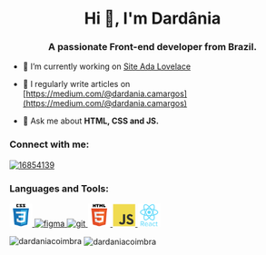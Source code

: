 <h1 align="center">Hi 👋, I'm Dardânia</h1>
<h3 align="center">A passionate Front-end developer from Brazil.</h3>

- 🔭 I’m currently working on [Site Ada Lovelace](https://github.com/dardaniacoimbra/projeto-ada-lavelace)

- 📝 I regularly write articles on [https://medium.com/@dardania.camargos](https://medium.com/@dardania.camargos)

- 💬 Ask me about **HTML, CSS and JS.**

<h3 align="left">Connect with me:</h3>
<p align="left">
<a href="https://stackoverflow.com/users/16854139" target="blank"><img align="center" src="https://raw.githubusercontent.com/rahuldkjain/github-profile-readme-generator/master/src/images/icons/Social/stack-overflow.svg" alt="16854139" height="30" width="40" /></a>
</p>

<h3 align="left">Languages and Tools:</h3>
<p align="left"> <a href="https://www.w3schools.com/css/" target="_blank" rel="noreferrer"> <img src="https://raw.githubusercontent.com/devicons/devicon/master/icons/css3/css3-original-wordmark.svg" alt="css3" width="40" height="40"/> </a> <a href="https://www.figma.com/" target="_blank" rel="noreferrer"> <img src="https://www.vectorlogo.zone/logos/figma/figma-icon.svg" alt="figma" width="40" height="40"/> </a> <a href="https://git-scm.com/" target="_blank" rel="noreferrer"> <img src="https://www.vectorlogo.zone/logos/git-scm/git-scm-icon.svg" alt="git" width="40" height="40"/> </a> <a href="https://www.w3.org/html/" target="_blank" rel="noreferrer"> <img src="https://raw.githubusercontent.com/devicons/devicon/master/icons/html5/html5-original-wordmark.svg" alt="html5" width="40" height="40"/> </a> <a href="https://developer.mozilla.org/en-US/docs/Web/JavaScript" target="_blank" rel="noreferrer"> <img src="https://raw.githubusercontent.com/devicons/devicon/master/icons/javascript/javascript-original.svg" alt="javascript" width="40" height="40"/> </a> <a href="https://reactjs.org/" target="_blank" rel="noreferrer"> <img src="https://raw.githubusercontent.com/devicons/devicon/master/icons/react/react-original-wordmark.svg" alt="react" width="40" height="40"/> </a> </p>

<p><img align="left" src="https://github-readme-stats.vercel.app/api/top-langs?username=dardaniacoimbra&show_icons=true&theme=dark&locale=en&layout=compact" alt="dardaniacoimbra" /></p>

<p>&nbsp;<img align="center" src="https://github-readme-stats.vercel.app/api?username=dardaniacoimbra&show_icons=true&theme=dark&title_color=f9f5f5&text_color=7d10ea&locale=en" alt="dardaniacoimbra" /></p>
